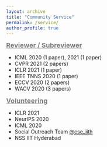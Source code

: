```yaml
---
layout: archive
title: "Community Service"
permalink: /service/
author_profile: true
---
```

<span style="color:gray"><b><font size=4> <u>Reviewer / Subreviewer</u></font></b></span> <br/> 
- ICML 2020 (1 paper), 2021 (1 paper)
- CVPR 2021 (2 papers)
- ICLR 2021 (1 paper)
- IEEE TNNS 2020 (1 paper)
- ECCV 2020 (2 papers)
- WACV 2020 (3 papers)

<span style="color:gray"><b><font size=4> <u>Volunteering</u></font></b></span> <br/> 
- ICLR 2021
- NeurIPS 2020
- ICML 2020 
- Social Outreach Team [@cse_iith](https://twitter.com/cse_iith)
- NSS IIT Hyderabad 
